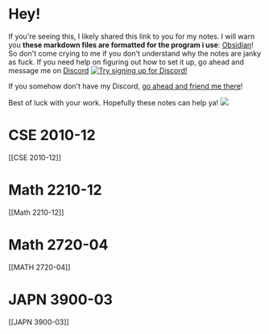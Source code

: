 # Hey!
If you're seeing this, I likely shared this link to you for my notes. I will warn you **these markdown files are formatted for the program i use**: [Obsidian](https://obsidian.md/)! So don't come crying to me if you don't understand why the notes are janky as fuck.
If you need help on figuring out how to set it up, go ahead and message me on [Discord](https://discord.com/) [![Try signing up for Discord!](https://media.discordapp.net/attachments/803186540359450664/1020532660008910919/discord.png)](https://discord.com/ "Try signing up for Discord!")

If you somehow don't have my Discord, [go ahead and friend me there](https://discord.com/users/221417731776446467)!

Best of luck with your work. Hopefully these notes can help ya! ![](https://static-cdn.jtvnw.net/jtv_user_pictures/chansub-global-emoticon-577ade91d46d7edc-24x18.png)

# CSE 2010-12
[[CSE 2010-12]]
# Math 2210-12
[[Math 2210-12]]
# Math 2720-04
[[MATH 2720-04]]
# JAPN 3900-03  
[[JAPN 3900-03]]